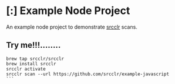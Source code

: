 # [:] Example Node Project

An example node project to demonstrate [srcclr](https://www.srcclr.com) scans.

## Try me!!!........

```````
brew tap srcclr/srcclr
brew install srcclr
srcclr activate
srcclr scan --url https://github.com/srcclr/example-javascript
```
